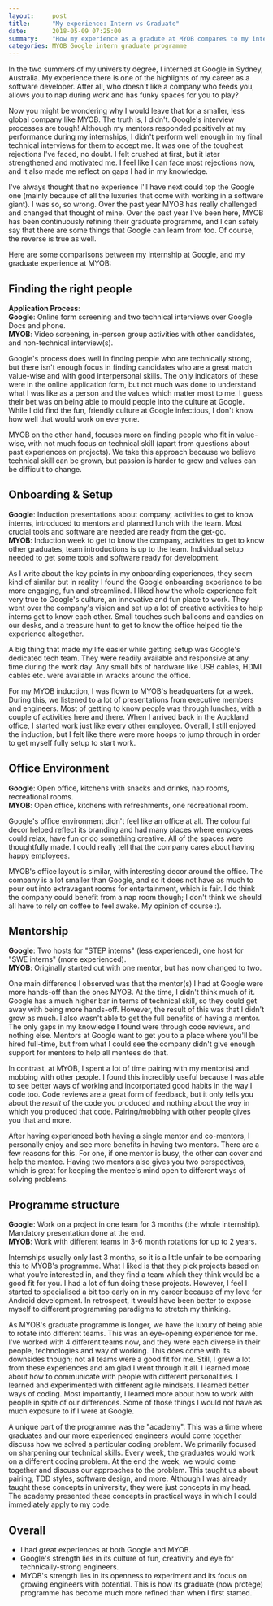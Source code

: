```yaml
---
layout:     post
title:      "My experience: Intern vs Graduate"
date:       2018-05-09 07:25:00
summary:    "How my experience as a gradute at MYOB compares to my internship at Google." 
categories: MYOB Google intern graduate programme
---
```


In the two summers of my university degree, I interned at Google in Sydney, Australia. My experience there is one of the highlights of my career as a software developer. After all, who doesn't like a company who feeds you, allows you to nap during work and has funky spaces for you to play?  
  
Now you might be wondering why I would leave that for a smaller, less global company like MYOB. The truth is, I didn't. Google's interview processes are tough! Although my mentors responded positively at my performance during my internships, I didn't perform well enough in my final technical interviews for them to accept me. It was one of the toughest rejections I've faced, no doubt. I felt crushed at first, but it later strengthened and motivated me. I feel like I can face most rejections now, and it also made me reflect on gaps I had in my knowledge.  
  
I've always thought that no experience I'll have next could top the Google one (mainly because of all the luxuries that come with working in a software giant). I was so, so wrong. Over the past year MYOB has really challenged and changed that thought of mine. Over the past year I've been here, MYOB has been continuously refining their graduate programme, and I can safely say that there are some things that Google can learn from too. Of course, the reverse is true as well.  

Here are some comparisons between my internship at Google, and my graduate experience at MYOB:  

## Finding the right people
**Application Process**:  
**Google**: Online form screening and two technical interviews over Google Docs and phone.  
**MYOB**: Video screening, in-person group activities with other candidates, and non-technical interview(s).  

Google's process does well in finding people who are technically strong, but there isn't enough focus in finding candidates who are a great match value-wise and with good interpersonal skills. The only indicators of these were in the online application form, but not much was done to understand what I was like as a person and the values which matter most to me. I guess their bet was on being able to mould people into the culture at Google. While I did find the fun, friendly culture at Google infectious, I don't know how well that would work on everyone.

MYOB on the other hand, focuses more on finding people who fit in value-wise, with not much focus on technical skill (apart from questions about past experiences on projects). We take this approach because we believe technical skill can be grown, but passion is harder to grow and values can be difficult to change.  

## Onboarding & Setup
**Google**: Induction presentations about company, activities to get to know interns, introduced to mentors and planned lunch with the team. Most crucial tools and software are needed are ready from the get-go.  
**MYOB**: Induction week to get to know the company, activities to get to know other graduates, team introductions is up to the team. Individual setup needed to get some tools and software ready for development.

As I write about the key points in my onboarding experiences, they seem kind of similar but in reality I found the Google onboarding experience to be more engaging, fun and streamlined. I liked how the whole experience felt very true to Google's culture, an innovative and fun place to work. They went over the company's vision and set up a lot of creative activities to help interns get to know each other. Small touches such balloons and candies on our desks, and a treasure hunt to get to know the office helped tie the experience altogether.  

A big thing that made my life easier while getting setup was Google's dedicated tech team. They were readily available and responsive at any time during the work day. Any small bits of hardware like USB cables, HDMI cables etc. were available in wracks around the office.

For my MYOB induction, I was flown to MYOB's headquarters for a week. During this, we listened to a lot of presentations from executive members and engineers. Most of getting to know people was through lunches, with a couple of activities here and there. When I arrived back in the Auckland office, I started work just like every other employee. Overall, I still enjoyed the induction, but I felt like there were more hoops to jump through in order to get myself fully setup to start work.

## Office Environment  
**Google**: Open office, kitchens with snacks and drinks, nap rooms, recreational rooms.  
**MYOB**: Open office, kitchens with refreshments, one recreational room.  
  
Google's office environment didn't feel like an office at all. The colourful decor helped reflect its branding and had many places where employees could relax, have fun or do something creative. All of the spaces were thoughtfully made. I could really tell that the company cares about having happy employees.    
  
MYOB's office layout is similar, with interesting decor around the office. The company is a lot smaller than Google, and so it does not have as much to pour out into extravagant rooms for entertainment, which is fair. I do think the company could benefit from a nap room though; I don't think we should all have to rely on coffee to feel awake. My opinion of course :).    

## Mentorship
**Google**: Two hosts for "STEP interns" (less experienced), one host for "SWE interns" (more experienced).  
**MYOB**: Originally started out with one mentor, but has now changed to two.

One main difference I observed was that the mentor(s) I had at Google were more hands-off than the ones MYOB. At the time, I didn't think much of it. Google has a much higher bar in terms of technical skill, so they could get away with being more hands-off. However, the result of this was that I didn't grow as much. I also wasn't able to get the full benefits of having a mentor. The only gaps in my knowledge I found were through code reviews, and nothing else. Mentors at Google want to get you to a place where you'll be hired full-time, but from what I could see the company didn't give enough support for mentors to help all mentees do that.

In contrast, at MYOB, I spent a lot of time pairing with my mentor(s) and mobbing with other people. I found this incredibly useful because I was able to see better ways of working and incorportated good habits in the way I code too. Code reviews are a great form of feedback, but it only tells you about the *result* of the code you produced and nothing about the *way* in which you produced that code. Pairing/mobbing with other people gives you that and more. 

After having experienced both having a single mentor and co-mentors, I personally enjoy and see more benefits in having two mentors. There are a few reasons for this. For one, if one mentor is busy, the other can cover and help the mentee. Having two mentors also gives you two perspectives, which is great for keeping the mentee's mind open to different ways of solving problems. 

## Programme structure
**Google**: Work on a project in one team for 3 months (the whole internship). Mandatory presentation done at the end.  
**MYOB**: Work with different teams in 3-6 month rotations for up to 2 years.  
  
Internships usually only last 3 months, so it is a little unfair to be comparing this to MYOB's programme. What I liked is that they pick projects based on what you're interested in, and they find a team which they think would be a good fit for you. I had a lot of fun doing these projects. However, I feel I started to specialised a bit too early on in my career because of my love for Android development. In retrospect, it would have been better to expose myself to different programming paradigms to stretch my thinking.  
  
As MYOB's graduate programme is longer, we have the luxury of being able to rotate into different teams. This was an eye-opening experience for me. I've worked with 4 different teams now, and they were each diverse in their people, technologies and way of working. This does come with its downsides though; not all teams were a good fit for me. Still, I grew a lot from these experiences and am glad I went through it all. I learned more about how to communicate with people with different personalities. I learned and experimented with different agile mindsets. I learned better ways of coding. Most importantly, I learned more about how to work with people in spite of our differences. Some of those things I would not have as much exposure to if I were at Google.  
  
A unique part of the programme was the "academy". This was a time where graduates and our more experienced engineers would come together discuss how we solved a particular coding problem. We primarily focused on sharpening our technical skills. Every week, the graduates would work on a different coding problem. At the end the week, we would come together and discuss our approaches to the problem. This taught us about pairing, TDD styles, software design, and more. Although I was already taught these concepts in university, they were just concepts in my head. The academy presented these concepts in practical ways in which I could immediately apply to my code.  

## Overall  
* I had great experiences at both Google and MYOB.
* Google's strength lies in its culture of fun, creativity and eye for technically-strong engineers.  
* MYOB's strength lies in its openness to experiment and its focus on growing engineers with potential. This is how its graduate (now protege) programme has become much more refined than when I first started.